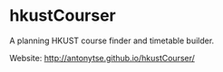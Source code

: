 hkustCourser
============

A planning HKUST course finder and timetable builder.

Website: http://antonytse.github.io/hkustCourser/

